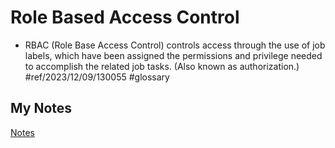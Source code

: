 # Role Based Access Control
- RBAC (Role Base Access Control) controls access through the use of job labels, which have been assigned the permissions and privilege needed to accomplish the related job tasks. (Also known as authorization.) #ref/2023/12/09/130055 #glossary 
## My Notes
[Notes](mynotes/role-based-access-control-notes.md)
